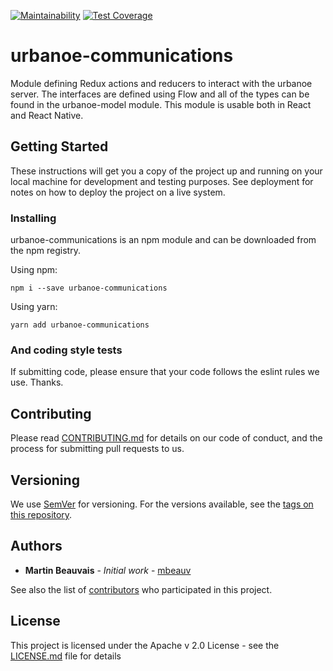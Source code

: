 [![Maintainability](https://api.codeclimate.com/v1/badges/2e271088ea68f5acc55f/maintainability)](https://codeclimate.com/github/mbeauv/urbanoe-communications/maintainability) [![Test Coverage](https://api.codeclimate.com/v1/badges/2e271088ea68f5acc55f/test_coverage)](https://codeclimate.com/github/mbeauv/urbanoe-communications/test_coverage)

# urbanoe-communications

Module defining Redux actions and reducers to interact with the urbanoe server.  The interfaces are defined using Flow and all of the types can be found in the urbanoe-model module.  This module is usable both in React and React Native.


## Getting Started

These instructions will get you a copy of the project up and running on your local machine for development and testing purposes. See deployment for notes on how to deploy the project on a live system.

### Installing

urbanoe-communications is an npm module and can be downloaded from the npm registry.

Using npm:

```
npm i --save urbanoe-communications
```

Using yarn:

```
yarn add urbanoe-communications
```

### And coding style tests

If submitting code, please ensure that your code follows the eslint rules we use. Thanks.

## Contributing

Please read [CONTRIBUTING.md](https://gist.github.com/mbeauv/214b791a2512201886e4833a3c64241f) for details on our code of conduct, and the process for submitting pull requests to us.

## Versioning

We use [SemVer](http://semver.org/) for versioning. For the versions available, see the [tags on this repository](https://github.com/your/project/tags).

## Authors

* **Martin Beauvais** - *Initial work* - [mbeauv](https://github.com/mbeauv)

See also the list of [contributors](https://github.com/mbeauv/urbanoe-model/contributors) who participated in this project.

## License

This project is licensed under the Apache v 2.0 License - see the [LICENSE.md](LICENSE.md) file for details
